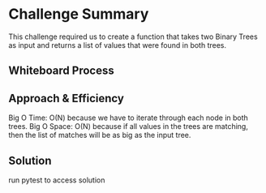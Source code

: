 # Challenge Summary

This challenge required us to create a function that takes two Binary Trees as input and returns a list of values that were found in both trees.

## Whiteboard Process
<!-- Embedded whiteboard image -->

## Approach & Efficiency

Big O Time: O(N) because we have to iterate through each node in both trees.
Big O Space: O(N) because if all values in the trees are matching, then the list of matches will be as big as the input tree.


 ## Solution
 
run pytest to access solution
